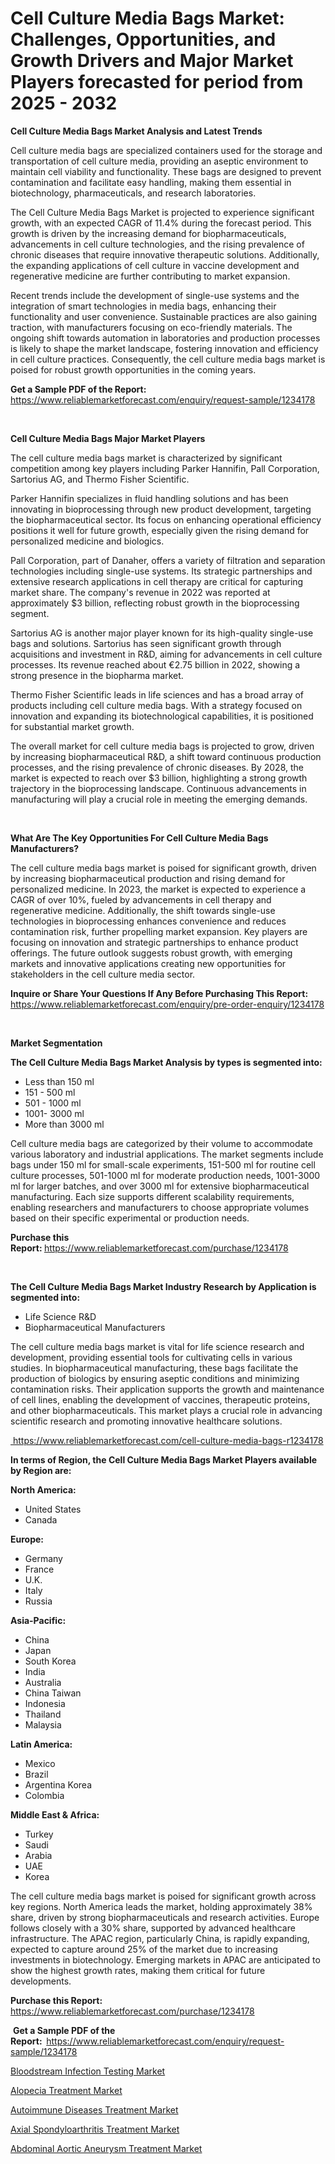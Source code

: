 <p><h1>Cell Culture Media Bags Market: Challenges, Opportunities, and Growth Drivers and Major Market Players forecasted for period from 2025 - 2032</h1></p><p><strong>Cell Culture Media Bags Market Analysis and Latest Trends</strong></p>
<p><p>Cell culture media bags are specialized containers used for the storage and transportation of cell culture media, providing an aseptic environment to maintain cell viability and functionality. These bags are designed to prevent contamination and facilitate easy handling, making them essential in biotechnology, pharmaceuticals, and research laboratories.</p><p>The Cell Culture Media Bags Market is projected to experience significant growth, with an expected CAGR of 11.4% during the forecast period. This growth is driven by the increasing demand for biopharmaceuticals, advancements in cell culture technologies, and the rising prevalence of chronic diseases that require innovative therapeutic solutions. Additionally, the expanding applications of cell culture in vaccine development and regenerative medicine are further contributing to market expansion.</p><p>Recent trends include the development of single-use systems and the integration of smart technologies in media bags, enhancing their functionality and user convenience. Sustainable practices are also gaining traction, with manufacturers focusing on eco-friendly materials. The ongoing shift towards automation in laboratories and production processes is likely to shape the market landscape, fostering innovation and efficiency in cell culture practices. Consequently, the cell culture media bags market is poised for robust growth opportunities in the coming years.</p></p>
<p><strong>Get a Sample PDF of the Report:&nbsp;</strong> <a href="https://www.reliablemarketforecast.com/enquiry/request-sample/1234178?utm_campaign=1134&utm_medium=2&utm_source=Github&utm_content=ia&utm_term=03032025&utm_id=cell-culture-media-bags">https://www.reliablemarketforecast.com/enquiry/request-sample/1234178</a></p>
<p>&nbsp;</p>
<p><strong>Cell Culture Media Bags Major Market Players</strong></p>
<p><p>The cell culture media bags market is characterized by significant competition among key players including Parker Hannifin, Pall Corporation, Sartorius AG, and Thermo Fisher Scientific. </p><p>Parker Hannifin specializes in fluid handling solutions and has been innovating in bioprocessing through new product development, targeting the biopharmaceutical sector. Its focus on enhancing operational efficiency positions it well for future growth, especially given the rising demand for personalized medicine and biologics.</p><p>Pall Corporation, part of Danaher, offers a variety of filtration and separation technologies including single-use systems. Its strategic partnerships and extensive research applications in cell therapy are critical for capturing market share. The company's revenue in 2022 was reported at approximately $3 billion, reflecting robust growth in the bioprocessing segment.</p><p>Sartorius AG is another major player known for its high-quality single-use bags and solutions. Sartorius has seen significant growth through acquisitions and investment in R&D, aiming for advancements in cell culture processes. Its revenue reached about €2.75 billion in 2022, showing a strong presence in the biopharma market.</p><p>Thermo Fisher Scientific leads in life sciences and has a broad array of products including cell culture media bags. With a strategy focused on innovation and expanding its biotechnological capabilities, it is positioned for substantial market growth.</p><p>The overall market for cell culture media bags is projected to grow, driven by increasing biopharmaceutical R&D, a shift toward continuous production processes, and the rising prevalence of chronic diseases. By 2028, the market is expected to reach over $3 billion, highlighting a strong growth trajectory in the bioprocessing landscape. Continuous advancements in manufacturing will play a crucial role in meeting the emerging demands.</p></p>
<p>&nbsp;</p>
<p><strong>What Are The Key Opportunities For Cell Culture Media Bags Manufacturers?</strong></p>
<p><p>The cell culture media bags market is poised for significant growth, driven by increasing biopharmaceutical production and rising demand for personalized medicine. In 2023, the market is expected to experience a CAGR of over 10%, fueled by advancements in cell therapy and regenerative medicine. Additionally, the shift towards single-use technologies in bioprocessing enhances convenience and reduces contamination risk, further propelling market expansion. Key players are focusing on innovation and strategic partnerships to enhance product offerings. The future outlook suggests robust growth, with emerging markets and innovative applications creating new opportunities for stakeholders in the cell culture media sector.</p></p>
<p><strong>Inquire or Share Your Questions If Any Before Purchasing This Report:</strong> <a href="https://www.reliablemarketforecast.com/enquiry/pre-order-enquiry/1234178?utm_campaign=1134&utm_medium=2&utm_source=Github&utm_content=ia&utm_term=03032025&utm_id=cell-culture-media-bags">https://www.reliablemarketforecast.com/enquiry/pre-order-enquiry/1234178</a></p>
<p>&nbsp;</p>
<p><strong>Market Segmentation</strong></p>
<p><strong>The Cell Culture Media Bags Market Analysis by types is segmented into:</strong></p>
<p><ul><li>Less than 150 ml</li><li>151 - 500 ml</li><li>501 - 1000 ml</li><li>1001- 3000 ml</li><li>More than 3000 ml</li></ul></p>
<p><p>Cell culture media bags are categorized by their volume to accommodate various laboratory and industrial applications. The market segments include bags under 150 ml for small-scale experiments, 151-500 ml for routine cell culture processes, 501-1000 ml for moderate production needs, 1001-3000 ml for larger batches, and over 3000 ml for extensive biopharmaceutical manufacturing. Each size supports different scalability requirements, enabling researchers and manufacturers to choose appropriate volumes based on their specific experimental or production needs.</p></p>
<p><strong>Purchase this Report:&nbsp;</strong><a href="https://www.reliablemarketforecast.com/purchase/1234178?utm_campaign=1134&utm_medium=2&utm_source=Github&utm_content=ia&utm_term=03032025&utm_id=cell-culture-media-bags">https://www.reliablemarketforecast.com/purchase/1234178</a></p>
<p>&nbsp;</p>
<p><strong>The Cell Culture Media Bags Market Industry Research by Application is segmented into:</strong></p>
<p><ul><li>Life Science R&D</li><li>Biopharmaceutical Manufacturers</li></ul></p>
<p><p>The cell culture media bags market is vital for life science research and development, providing essential tools for cultivating cells in various studies. In biopharmaceutical manufacturing, these bags facilitate the production of biologics by ensuring aseptic conditions and minimizing contamination risks. Their application supports the growth and maintenance of cell lines, enabling the development of vaccines, therapeutic proteins, and other biopharmaceuticals. This market plays a crucial role in advancing scientific research and promoting innovative healthcare solutions.</p></p>
<p><a href="https://www.reliablemarketforecast.com/cell-culture-media-bags-r1234178?utm_campaign=1134&utm_medium=2&utm_source=Github&utm_content=ia&utm_term=03032025&utm_id=cell-culture-media-bags">&nbsp;https://www.reliablemarketforecast.com/cell-culture-media-bags-r1234178</a></p>
<p><strong>In terms of Region, the Cell Culture Media Bags Market Players available by Region are:</strong></p>
<p>
    <p> <strong> North America: </strong>
        <ul>
            <li>United States</li>
            <li>Canada</li>
        </ul>
        </p> 
    <p> <strong> Europe: </strong>
        <ul>
            <li>Germany</li>
            <li>France</li>
            <li>U.K.</li>
            <li>Italy</li>
            <li>Russia</li>
        </ul>
        </p> 
    <p> <strong> Asia-Pacific: </strong>
        <ul>
            <li>China</li>
            <li>Japan</li>
            <li>South Korea</li>
            <li>India</li>
            <li>Australia</li>
            <li>China Taiwan</li>
            <li>Indonesia</li>
            <li>Thailand</li>
            <li>Malaysia</li>
        </ul>
        </p> 
    <p> <strong> Latin America: </strong>
        <ul>
            <li>Mexico</li>
            <li>Brazil</li>
            <li>Argentina Korea</li>
            <li>Colombia</li>
        </ul>
        </p> 
    <p> <strong> Middle East & Africa: </strong>
        <ul>
            <li>Turkey</li>
            <li>Saudi</li>
            <li>Arabia</li>
            <li>UAE</li>
            <li>Korea</li>
        </ul>
    </p>
    </p>
<p><p>The cell culture media bags market is poised for significant growth across key regions. North America leads the market, holding approximately 38% share, driven by strong biopharmaceuticals and research activities. Europe follows closely with a 30% share, supported by advanced healthcare infrastructure. The APAC region, particularly China, is rapidly expanding, expected to capture around 25% of the market due to increasing investments in biotechnology. Emerging markets in APAC are anticipated to show the highest growth rates, making them critical for future developments.</p></p>
<p><strong>Purchase this Report: </strong><a href="https://www.reliablemarketforecast.com/purchase/1234178?utm_campaign=1134&utm_medium=2&utm_source=Github&utm_content=ia&utm_term=03032025&utm_id=cell-culture-media-bags">https://www.reliablemarketforecast.com/purchase/1234178</a></p>
<p>&nbsp;<strong>Get a Sample PDF of the Report:&nbsp;&nbsp;</strong><a href="https://www.reliablemarketforecast.com/enquiry/request-sample/1234178?utm_campaign=1134&utm_medium=2&utm_source=Github&utm_content=ia&utm_term=03032025&utm_id=cell-culture-media-bags">https://www.reliablemarketforecast.com/enquiry/request-sample/1234178</a></p>
<p><strong></strong></p>
<p><p><a href="https://github.com/shadnfamoza/Market-Research-Report-List-1/blob/main/bloodstream-infection-testing-market.md?utm_campaign=1134&utm_medium=2&utm_source=Github&utm_content=ia&utm_term=03032025&utm_id=cell-culture-media-bags">Bloodstream Infection Testing Market</a></p><p><a href="https://github.com/normiaooghe3/Market-Research-Report-List-1/blob/main/alopecia-treatment-market.md?utm_campaign=1134&utm_medium=2&utm_source=Github&utm_content=ia&utm_term=03032025&utm_id=cell-culture-media-bags">Alopecia Treatment Market</a></p><p><a href="https://github.com/samesdufloiw/Market-Research-Report-List-1/blob/main/autoimmune-diseases-treatment-market.md?utm_campaign=1134&utm_medium=2&utm_source=Github&utm_content=ia&utm_term=03032025&utm_id=cell-culture-media-bags">Autoimmune Diseases Treatment Market</a></p><p><a href="https://github.com/porstheftyux/Market-Research-Report-List-1/blob/main/axial-spondyloarthritis-treatment-market.md?utm_campaign=1134&utm_medium=2&utm_source=Github&utm_content=ia&utm_term=03032025&utm_id=cell-culture-media-bags">Axial Spondyloarthritis Treatment Market</a></p><p><a href="https://github.com/jamesgomez337/Market-Research-Report-List-1/blob/main/abdominal-aortic-aneurysm-treatment-market.md?utm_campaign=1134&utm_medium=2&utm_source=Github&utm_content=ia&utm_term=03032025&utm_id=cell-culture-media-bags">Abdominal Aortic Aneurysm Treatment Market</a></p></p>